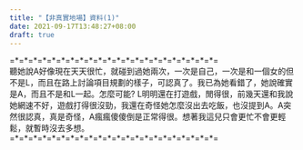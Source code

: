 ```yaml
---
title: "【非真實地場】資料(1)"
date: 2021-09-17T13:48:27+08:00
draft: true
---
```


=\*=\*=\*=\*=\*=\*=\*=\*=\*=\*=\*=\*=\*=\*=\*=\*=\*=\*=\*=\*=\*=\*=  
聽她說A好像現在天天很忙，就碰到過她兩次，一次是自己，一次是和一個女的但不是L，而且在路上討論項目規劃的樣子，可認真了。我已為她看錯了，她說確實是A，而且不是和L一起。怎麼可能? L明明還在打遊戲，閒得很，前幾天還和我說她網速不好，遊戲打得很沒勁，我還在奇怪她怎麼沒出去吃飯，也沒提到A。A突然很認真，真是奇怪，A瘋瘋傻傻倒是正常得很。想著我這兒只會更忙不會更輕鬆，就暫時沒去多想。  
=\*=\*=\*=\*=\*=\*=\*=\*=\*=\*=\*=\*=\*=\*=\*=\*=\*=\*=\*=\*=\*=\*=  
